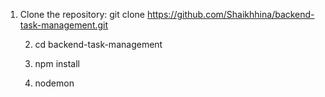 1. Clone the repository:
   git clone https://github.com/Shaikhhina/backend-task-management.git

   2. cd backend-task-management

   3. npm install

   4. nodemon
